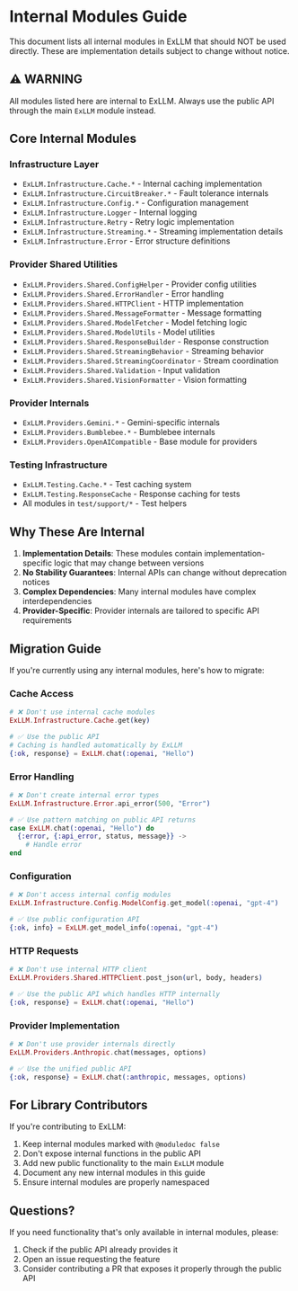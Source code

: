 # Internal Modules Guide

This document lists all internal modules in ExLLM that should NOT be used directly. These are implementation details subject to change without notice.

## ⚠️ WARNING

All modules listed here are internal to ExLLM. Always use the public API through the main `ExLLM` module instead.

## Core Internal Modules

### Infrastructure Layer
- `ExLLM.Infrastructure.Cache.*` - Internal caching implementation
- `ExLLM.Infrastructure.CircuitBreaker.*` - Fault tolerance internals
- `ExLLM.Infrastructure.Config.*` - Configuration management
- `ExLLM.Infrastructure.Logger` - Internal logging
- `ExLLM.Infrastructure.Retry` - Retry logic implementation
- `ExLLM.Infrastructure.Streaming.*` - Streaming implementation details
- `ExLLM.Infrastructure.Error` - Error structure definitions

### Provider Shared Utilities
- `ExLLM.Providers.Shared.ConfigHelper` - Provider config utilities
- `ExLLM.Providers.Shared.ErrorHandler` - Error handling
- `ExLLM.Providers.Shared.HTTPClient` - HTTP implementation
- `ExLLM.Providers.Shared.MessageFormatter` - Message formatting
- `ExLLM.Providers.Shared.ModelFetcher` - Model fetching logic
- `ExLLM.Providers.Shared.ModelUtils` - Model utilities
- `ExLLM.Providers.Shared.ResponseBuilder` - Response construction
- `ExLLM.Providers.Shared.StreamingBehavior` - Streaming behavior
- `ExLLM.Providers.Shared.StreamingCoordinator` - Stream coordination
- `ExLLM.Providers.Shared.Validation` - Input validation
- `ExLLM.Providers.Shared.VisionFormatter` - Vision formatting

### Provider Internals
- `ExLLM.Providers.Gemini.*` - Gemini-specific internals
- `ExLLM.Providers.Bumblebee.*` - Bumblebee internals
- `ExLLM.Providers.OpenAICompatible` - Base module for providers

### Testing Infrastructure
- `ExLLM.Testing.Cache.*` - Test caching system
- `ExLLM.Testing.ResponseCache` - Response caching for tests
- All modules in `test/support/*` - Test helpers

## Why These Are Internal

1. **Implementation Details**: These modules contain implementation-specific logic that may change between versions
2. **No Stability Guarantees**: Internal APIs can change without deprecation notices
3. **Complex Dependencies**: Many internal modules have complex interdependencies
4. **Provider-Specific**: Provider internals are tailored to specific API requirements

## Migration Guide

If you're currently using any internal modules, here's how to migrate:

### Cache Access
```elixir
# ❌ Don't use internal cache modules
ExLLM.Infrastructure.Cache.get(key)

# ✅ Use the public API
# Caching is handled automatically by ExLLM
{:ok, response} = ExLLM.chat(:openai, "Hello")
```

### Error Handling
```elixir
# ❌ Don't create internal error types
ExLLM.Infrastructure.Error.api_error(500, "Error")

# ✅ Use pattern matching on public API returns
case ExLLM.chat(:openai, "Hello") do
  {:error, {:api_error, status, message}} -> 
    # Handle error
end
```

### Configuration
```elixir
# ❌ Don't access internal config modules
ExLLM.Infrastructure.Config.ModelConfig.get_model(:openai, "gpt-4")

# ✅ Use public configuration API
{:ok, info} = ExLLM.get_model_info(:openai, "gpt-4")
```

### HTTP Requests
```elixir
# ❌ Don't use internal HTTP client
ExLLM.Providers.Shared.HTTPClient.post_json(url, body, headers)

# ✅ Use the public API which handles HTTP internally
{:ok, response} = ExLLM.chat(:openai, "Hello")
```

### Provider Implementation
```elixir
# ❌ Don't use provider internals directly
ExLLM.Providers.Anthropic.chat(messages, options)

# ✅ Use the unified public API
{:ok, response} = ExLLM.chat(:anthropic, messages, options)
```

## For Library Contributors

If you're contributing to ExLLM:

1. Keep internal modules marked with `@moduledoc false`
2. Don't expose internal functions in the public API
3. Add new public functionality to the main `ExLLM` module
4. Document any new internal modules in this guide
5. Ensure internal modules are properly namespaced

## Questions?

If you need functionality that's only available in internal modules, please:
1. Check if the public API already provides it
2. Open an issue requesting the feature
3. Consider contributing a PR that exposes it properly through the public API